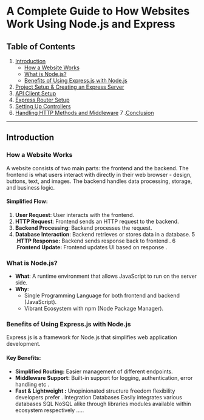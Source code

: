 # A Complete Guide to How Websites Work Using Node.js and Express

## Table of Contents
1. [Introduction](#introduction)
    - [How a Website Works](#how-a-website-works)
    - [What is Node.js?](#what-is-nodejs)
    - [Benefits of Using Express.js with Node.js](#benefits-of-using-expressjs-with-nodejs)
2. [Project Setup & Creating an Express Server](#project-setup--creating-an-express-server)
3. [API Client Setup](#api-client-setup)
4. [Express Router Setup](#express-router-setup)
5. [Setting Up Controllers](#setting-up-controllers)
6. [Handling HTTP Methods and Middleware](#handling-http-methods-and-middleware)
7 .[Conclusion ](#conclusion )

---

## Introduction

### How a Website Works

A website consists of two main parts: the frontend and the backend. The frontend is what users interact with directly in their web browser - design, buttons, text, and images. The backend handles data processing, storage, and business logic.

#### Simplified Flow:
1. **User Request**: User interacts with the frontend.
2. **HTTP Request**: Frontend sends an HTTP request to the backend.
3. **Backend Processing**: Backend processes the request.
4. **Database Interaction**: Backend retrieves or stores data in a database.
5 .**HTTP Response:** Backend sends response back to frontend .
6 .**Frontend Update:** Frontend updates UI based on response .

### What is Node.js?

- **What**: A runtime environment that allows JavaScript to run on the server side.
- **Why**:
  - Single Programming Language for both frontend and backend (JavaScript).
  - Vibrant Ecosystem with npm (Node Package Manager).

### Benefits of Using Express.js with Node.js

Express.js is a framework for Node.js that simplifies web application development.

#### Key Benefits:
- **Simplified Routing:** Easier management of different endpoints.
- **Middleware Support:** Built-in support for logging, authentication, error handling etc .
- **Fast & Lightweight :**
Unopinionated structure freedom flexibility developers prefer .
Integration Databases Easily integrates various databases SQL NoSQL alike through libraries modules available within ecosystem respectively …..

